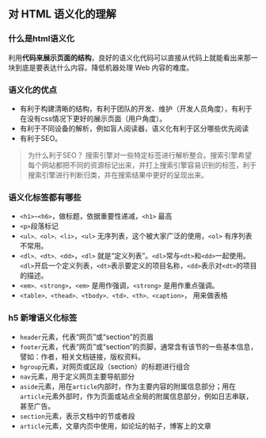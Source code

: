 ## 对 HTML 语义化的理解
### 什么是html语义化
利用**代码来展示页面的结构**，良好的语义化代码可以直接从代码上就能看出来那一块到底是要表达什么内容。降低机器处理 Web 内容的难度。
### 语义化的优点
- 有利于构建清晰的结构，有利于团队的开发、维护（开发人员角度），有利于在没有css情况下更好的展示页面（用户角度）。
- 有利于不同设备的解析，例如盲人阅读器，语义化有利于区分哪些优先阅读
- 有利于SEO。
> 为什么利于SEO？
> 搜索引擎对一些特定标签进行解析整合。搜索引擎希望每个网站都把不同的资源标记出来，并打上搜索引擎容易识别的标签，利于搜索引擎进行判断归类，并在搜索结果中更好的呈现出来。
### 语义化标签都有哪些
- `<h1>~<h6>`，做标题，依据重要性递减，`<h1>` 最高
- `<p>`段落标记
- `<ul>、<ol>、<li>`，`<ul>` 无序列表，这个被大家广泛的使用，`<ol>` 有序列表不常用。
- `<dl>、<dt>、<dd>`，`<dl>` 就是“定义列表”。`<dl>`常与`<dt>`和`<dd>`一起使用。`<dl>`开启一个定义列表，`<dt>`表示要定义的项目名称，`<dd>`表示对`<dt>`的项目的描述。
- `<em>、<strong>`，`<em>` 是用作强调，`<strong>` 是用作重点强调。
- `<table>、<thead>、<tbody>、<td>、<th>、<caption>`， 用来做表格
### h5 新增语义化标签
- `header`元素，代表“网页”或“section”的页眉
- `footer`元素，代表“网页”或“section”的页脚，通常含有该节的一些基本信息，譬如：作者，相关文档链接，版权资料。
- `hgroup`元素，对网页或区段（section）的标题进行组合
- `nav`元素，用于定义网页主要导航部分
- `aside`元素，用在`article`内部时，作为主要内容的附属信息部分；用在`article`元素外部时，作为页面或站点全局的附属信息部分，例如日志串联，甚至广告。
- `section`元素，表示文档中的节或者段
- `article`元素，文章内页中使用，如论坛的帖子，博客上的文章

